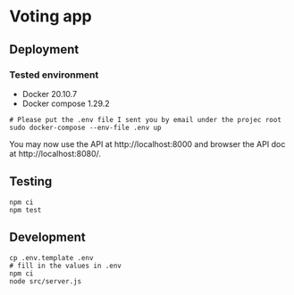 # Voting app

## Deployment
### Tested environment
* Docker 20.10.7
* Docker compose 1.29.2

```
# Please put the .env file I sent you by email under the projec root
sudo docker-compose --env-file .env up
```
You may now use the API at http://localhost:8000 and browser the API doc at http://localhost:8080/.

## Testing
```
npm ci
npm test
```

## Development
```
cp .env.template .env
# fill in the values in .env
npm ci
node src/server.js
```

